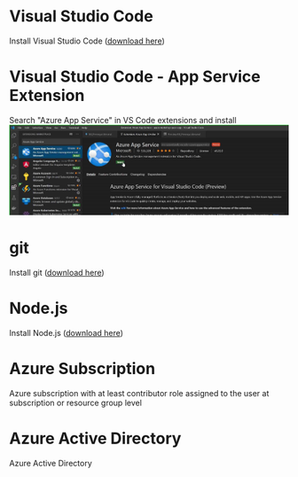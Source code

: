 # Visual Studio Code
Install Visual Studio Code ([download here](https://code.visualstudio.com/download))

# Visual Studio Code - App Service Extension
Search "Azure App Service" in VS Code extensions and install
![Azure App Service Extension](images/00/vs_code_app_service_extension.jpg)

# git
Install git ([download here](https://git-scm.com/downloads))

# Node.js
Install Node.js ([download here](https://nodejs.org/en/download/))

# Azure Subscription
Azure subscription with at least contributor role assigned to the user at subscription or resource group level

# Azure Active Directory
Azure Active Directory
